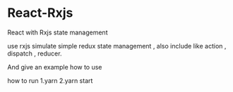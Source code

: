 # React-Rxjs
React with Rxjs state management 

use rxjs simulate simple redux state management , also include like action , dispatch , reducer.

And give an example how to use

how to run 
 1.yarn
 2.yarn start

